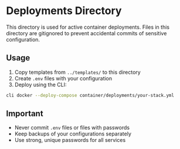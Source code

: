 # Deployments Directory

This directory is used for active container deployments. Files in this directory are gitignored to prevent accidental commits of sensitive configuration.

## Usage

1. Copy templates from `../templates/` to this directory
2. Create `.env` files with your configuration
3. Deploy using the CLI:

```bash
cli docker --deploy-compose container/deployments/your-stack.yml
```

## Important

- Never commit `.env` files or files with passwords
- Keep backups of your configurations separately
- Use strong, unique passwords for all services